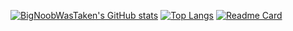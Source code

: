 <!--
**BigNoobWasTaken/BigNoobWasTaken** is a ✨ _special_ ✨ repository because its `README.md` (this file) appears on your GitHub profile.

Here are some ideas to get you started:

- 🔭 I’m currently working on ...
- 🌱 I’m currently learning ...
- 👯 I’m looking to collaborate on ...
- 🤔 I’m looking for help with ...
- 💬 Ask me about ...
- 📫 How to reach me: ...
- 😄 Pronouns: ...
- ⚡ Fun fact: ...
-->


[![BigNoobWasTaken's GitHub stats](https://github-readme-stats.vercel.app/api?username=BigNoobWasTaken&show=reviews,discussions_started,discussions_answered,prs_merged,prs_merged_percentage&theme=dark)](#)
[![Top Langs](https://github-readme-stats.vercel.app/api/top-langs/?username=BigNoobWasTaken&layout=pie&theme=dark)](#)
[![Readme Card](https://github-readme-stats.vercel.app/api/pin/?username=BigNoobWasTaken&repo=Tensor-Array&theme=dark)](#)
